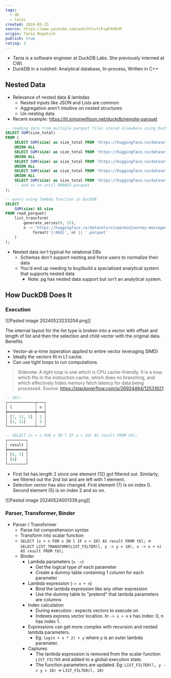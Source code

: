 ```yaml
---
tags:
  - db
  - talks
created: 2024-05-23
source: https://www.youtube.com/watch?v=tcFsgFXV0sM
origin: Tania Bogatsch
publish: true
rating: 3
---
```


- Tania is a software engineer at DuckDB Labs. She previously interned at CWI.
- DuckDB in a nutshell: Analytical database, In-process, Written in C++

## Nested Data
- Relevance of nested data & lambdas
	- Nested inputs like JSON and Lists are common
	- Aggregation aren't intuitive on nested structures
	- Un-nesting data
- Recent example: https://til.simonwillison.net/duckdb/remote-parquet
```sql
-- reading data from multiple parquet files stored elsewhere using DuckDB
SELECT SUM(size_total)
FROM (
    SELECT SUM(size) as size_total FROM 'https://huggingface.co/datasets/vivym/midjourney-messages/resolve/main/data/000000.parquet'
    UNION ALL
    SELECT SUM(size) as size_total FROM 'https://huggingface.co/datasets/vivym/midjourney-messages/resolve/main/data/000001.parquet'
    UNION ALL
    SELECT SUM(size) as size_total FROM 'https://huggingface.co/datasets/vivym/midjourney-messages/resolve/main/data/000002.parquet'
    UNION ALL
    SELECT SUM(size) as size_total FROM 'https://huggingface.co/datasets/vivym/midjourney-messages/resolve/main/data/000003.parquet'
    UNION ALL
    SELECT SUM(size) as size_total FROM 'https://huggingface.co/datasets/vivym/midjourney-messages/resolve/main/data/000004.parquet'
	-- and so on until 000055.parquet
);
```

```sql
-- query using lambda function in DuckDB
SELECT
    SUM(size) AS size
FROM read_parquet(
    list_transform(
        generate_series(0, 55),
        n -> 'https://huggingface.co/datasets/vivym/midjourney-messages/resolve/main/data/' ||
            format('{:06d}', n) || '.parquet'
    )
);
```

- Nested data isn't typical for relational DBs
	- Schemas don't support nesting and force users to normalize their data
	- You'd end up needing to buy/build a specialized analytical system that supports nested data
		- Note: pg has nested data support but isn't an analytical system.

## How DuckDB Does It

### Execution
![[Pasted image 20240523233204.png]]

The internal layout for the list type is broken into a vector with offset and length of list and then the selection and child vector with the original data.
Benefits
- Vector-at-a-time (operation applied to entire vector leveraging SIMD)
 - Ideally the vectors fit in L1 cache.
- Can use tight loops to run computations.

> Sidenote:
> A tight loop is one which is CPU cache-friendly. It is a loop which fits in the instruction cache, which does no branching, and which effectively hides memory fetch latency for data being processed.
> Source: https://stackoverflow.com/a/26924484/12531621


```sql
-- tbl:
┌────────────┬───┐
│ l          ┆ n │
╞════════════╪═══╡
│ [7, 12, 5] ┆ 2 │
│ [1, 11]    ┆ 3 │
└────────────┴───┘

-- SELECT [x + n FOR x IN l IF x < 10] AS result FROM tbl;
┌────────┐
│ result │
╞════════╡
│ [9, 7] │
│ [4]    │
└────────┘
```

- First list has length 2 since one element (12) got filtered out. Similarly, we filtered out the 2nd list and are left with 1 element.
- Selection vector has also changed. First element (7) is on index 0. Second element (5) is on index 2 and so on. 

![[Pasted image 20240524001339.png]]


### Parser, Transformer, Binder
- Parser / Transformer
	- Parse list comprehension syntax
	- Transform into scalar function
	- `SELECT [x + n FOR x IN l IF x < 10] AS result FROM tbl;` ->
	  `SELECT LIST_TRANSFORM(LIST_FILTER(l, y -> y < 10), x -> x + n) AS result FROM tbl;`
  - Binder
	  - Lambda parameters (`x ->`)
		  - Get the logical type of each parameter
		  - Create a dummy table containing 1 column for each parameter
	  - Lambda expression (`-> x + n`)
		  - Bind the lambda expression like any other expression
		  - Use the dummy table to "pretend" that lambda parameters are columns
	  - Index calculation
		  - During execution : expects vectors to execute on
		  - Indexes express vector location. In `-> x + n` x has index: 0, n has index 1.
	  - Expressions can get more complex with recursion and nested lambda parameters. 
		  - Eg: `log(n + x * 2) + y` where y is an outer lambda parameter. 
	  - Captures
		  - The lambda expression is removed from the scalar function `LIST_FILTER` and added to a global execution state.
		  - The function parameters are updated. Eg: `LIST_FILTER(l, y -> y < 10)` -> `LIST_FILTER(l, 10)`
 
